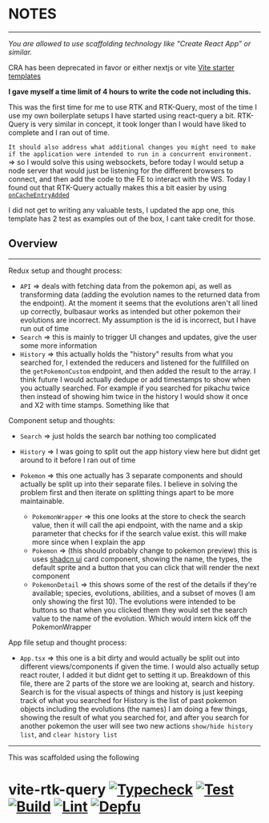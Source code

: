 # NOTES

---

_You are allowed to use scaffolding technology like “Create React App” or similar._

CRA has been deprecated in favor or either nextjs or vite
[Vite starter templates](https://github.com/vitejs/awesome-vite)

**I gave myself a time limit of 4 hours to write the code not including this.**

This was the first time for me to use RTK and RTK-Query, most of the time I use my own boilerplate setups I have started using react-query a bit. RTK-Query is very similar in concept, it took longer than I would have liked to complete and I ran out of time.

`It should also address what additional changes you might need to make
if the application were intended to run in a concurrent environment.` => so I would solve this using websockets, before today I would setup a node server that would just be listening for the different browsers to connect, and then add the code to the FE to interact with the WS. Today I found out that RTK-Query actually makes this a bit easier by using [`onCacheEntryAdded`](https://redux-toolkit.js.org/rtk-query/usage/streaming-updates)

I did not get to writing any valuable tests, I updated the app one, this template has 2 test as examples out of the box, I cant take credit for those.

## Overview

---

Redux setup and thought process:

- `API` => deals with fetching data from the pokemon api, as well as transforming data (adding the evolution names to the returned data from the endpoint). At the moment it seems that the evolutions aren't all lined up correctly, bulbasaur works as intended but other pokemon their evolutions are incorrect. My assumption is the id is incorrect, but I have run out of time
- `Search` => this is mainly to trigger UI changes and updates, give the user some more information
- `History` => this actually holds the "history" results from what you searched for, I extended the reducers and listened for the fullfilled on the `getPokemonCustom` endpoint, and then added the result to the array. I think future I would actually dedupe or add timestamps to show when you actually searched. For example if you searched for pikachu twice then instead of showing him twice in the history I would show it once and X2 with time stamps. Something like that

Component setup and thoughts:

- `Search` => just holds the search bar nothing too complicated
- `History` => I was going to split out the app history view here but didnt get around to it before I ran out of time
- `Pokemon` => this one actually has 3 separate components and should actually be split up into their separate files. I believe in solving the problem first and then iterate on splitting things apart to be more maintainable.

  - `PokemonWrapper` => this one looks at the store to check the search value, then it will call the api endpoint, with the name and a skip parameter that checks for if the search value exist. this will make more since when I explain the app
  - `Pokemon` => (this should probably change to pokemon preview) this is uses [shadcn ui](https://ui.shadcn.com/docs/components/card) card component, showing the name, the types, the default sprite and a button that you can click that will render the next component
  - `PokemonDetail` => this shows some of the rest of the details if they're available; species, evolutions, abilities, and a subset of moves (I am only showing the first 10). The evolutions were intended to be buttons so that when you clicked them they would set the search value to the name of the evolution. Which would intern kick off the PokemonWrapper

App file setup and thought process:

- `App.tsx` => this one is a bit dirty and would actually be split out into different views/components if given the time. I would also actually setup react router, I added it but didnt get to setting it up. Breakdown of this file, there are 2 parts of the store we are looking at, search and history. Search is for the visual aspects of things and history is just keeping track of what you searched for
  History is the list of past pokemon objects including the evolutions (the names)
  I am doing a few things, showing the result of what you searched for, and after you search for another pokemon the user will see two new actions `show/hide history list`, and `clear history list`

---

This was scaffolded using the following

# vite-rtk-query [![Typecheck](https://github.com/laststance/vite-rtk-query/actions/workflows/typecheck.yml/badge.svg)](https://github.com/laststance/vite-rtk-query/actions/workflows/typecheck.yml) [![Test](https://github.com/laststance/vite-rtk-query/actions/workflows/test.yml/badge.svg)](https://github.com/laststance/vite-rtk-query/actions/workflows/test.yml) [![Build](https://github.com/laststance/vite-rtk-query/actions/workflows/build.yml/badge.svg)](https://github.com/laststance/vite-rtk-query/actions/workflows/build.yml) [![Lint](https://github.com/laststance/vite-rtk-query/actions/workflows/lint.yml/badge.svg)](https://github.com/laststance/vite-rtk-query/actions/workflows/lint.yml) [![Depfu](https://badges.depfu.com/badges/789201466fbf907f7780e2d8634ed1fb/overview.svg)](https://depfu.com/github/laststance/vite-rtk-query?project_id=38280)

>
